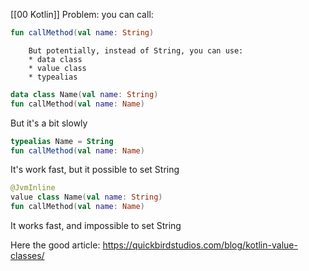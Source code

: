 [[00 Kotlin]]
Problem:
		you can call:
```kotlin
fun callMethod(val name: String)
```
		But potentially, instead of String, you can use:
		* data class
		* value class
		* typealias
		
		
```kotlin
data class Name(val name: String)
fun callMethod(val name: Name)
```
But it's a bit slowly

```kotlin
typealias Name = String
fun callMethod(val name: Name)
```
It's work fast, but it possible to set String

```kotlin
@JvmInline
value class Name(val name: String)
fun callMethod(val name: Name)
```
It works fast, and impossible to set String

Here the good article:
https://quickbirdstudios.com/blog/kotlin-value-classes/